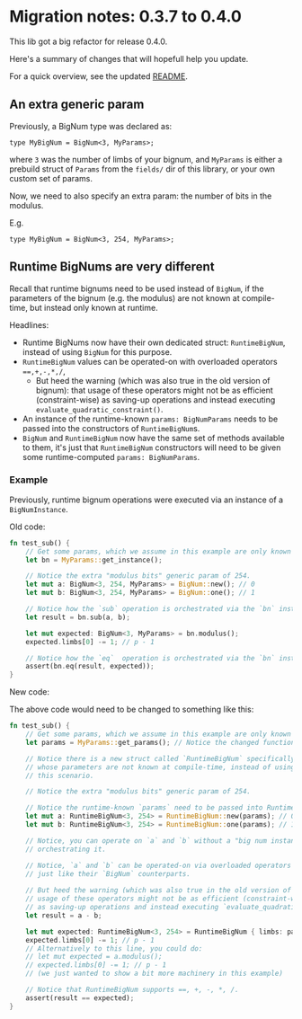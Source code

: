 # Migration notes: 0.3.7 to 0.4.0

This lib got a big refactor for release 0.4.0.

Here's a summary of changes that will hopefull help you update.

For a quick overview, see the updated [README](./README.md).

## An extra generic param

Previously, a BigNum type was declared as:

`type MyBigNum = BigNum<3, MyParams>;`

where `3` was the number of limbs of your bignum, and `MyParams` is either a prebuild struct of `Params` from the `fields/` dir of this library, or your own custom set of params.

Now, we need to also specify an extra param: the number of bits in the modulus.

E.g.

`type MyBigNum = BigNum<3, 254, MyParams>;`

## Runtime BigNums are very different

Recall that runtime bignums need to be used instead of `BigNum`, if the parameters of the bignum (e.g. the modulus) are not known at compile-time, but instead only known at runtime.

Headlines:
- Runtime BigNums now have their own dedicated struct: `RuntimeBigNum`, instead of using `BigNum` for this purpose.
- `RuntimeBigNum` values can be operated-on with overloaded operators `==,+,-,*,/`, 
    - But heed the warning (which was also true in the old version of bignum): that usage of these operators might not be as efficient (constraint-wise) as saving-up operations and instead executing `evaluate_quadratic_constraint()`.
- An instance of the runtime-known `params: BigNumParams` needs to be passed into the constructors of `RuntimeBigNum`s.
- `BigNum` and `RuntimeBigNum` now have the same set of methods available to them, it's just that `RuntimeBigNum` constructors will need to be given some runtime-computed `params: BigNumParams`.


### Example

Previously, runtime bignum operations were executed via an instance of a `BigNumInstance`.

Old code:

```rust
fn test_sub() {
    // Get some params, which we assume in this example are only known at runtime.
    let bn = MyParams::get_instance();

    // Notice the extra "modulus bits" generic param of 254.
    let mut a: BigNum<3, 254, MyParams> = BigNum::new(); // 0
    let mut b: BigNum<3, 254, MyParams> = BigNum::one(); // 1

    // Notice how the `sub` operation is orchestrated via the `bn` instance:
    let result = bn.sub(a, b);

    let mut expected: BigNum<3, MyParams> = bn.modulus();
    expected.limbs[0] -= 1; // p - 1

    // Notice how the `eq`  operation is orchestrated via the `bn` instance:
    assert(bn.eq(result, expected));
}
```

New code:

The above code would need to be changed to something like this:

```rust
fn test_sub() {
    // Get some params, which we assume in this example are only known at runtime.
    let params = MyParams::get_params(); // Notice the changed function name.

    // Notice there is a new struct called `RuntimeBigNum` specifically for bignums
    // whose parameters are not known at compile-time, instead of using `BigNum` in 
    // this scenario.

    // Notice the extra "modulus bits" generic param of 254.

    // Notice the runtime-known `params` need to be passed into RuntimeBigNum constructors.
    let mut a: RuntimeBigNum<3, 254> = RuntimeBigNum::new(params); // 0 
    let mut b: RuntimeBigNum<3, 254> = RuntimeBigNum::one(params); // 1

    // Notice, you can operate on `a` and `b` without a "big num instance" 
    // orchestrating it.

    // Notice, `a` and `b` can be operated-on via overloaded operators ==,+,-,*,/, 
    // just like their `BigNum` counterparts. 
    
    // But heed the warning (which was also true in the old version of bignum): that 
    // usage of these operators might not be as efficient (constraint-wise)
    // as saving-up operations and instead executing `evaluate_quadratic_constraint()`.
    let result = a - b;

    let mut expected: RuntimeBigNum<3, 254> = RuntimeBigNum { limbs: params.modulus, params };
    expected.limbs[0] -= 1; // p - 1
    // Alternatively to this line, you could do:
    // let mut expected = a.modulus();
    // expected.limbs[0] -= 1; // p - 1
    // (we just wanted to show a bit more machinery in this example)

    // Notice that RuntimeBigNum supports ==, +, -, *, /.
    assert(result == expected);
}
```